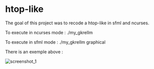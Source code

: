 # htop-like

The goal of this project was to recode a htop-like in sfml and ncurses.

To execute in ncurses mode : ./my_gkrellm

To execute in sfml mode : ./my_gkrellm graphical

There is an exemple above :

![screenshot_1](https://user-images.githubusercontent.com/15232456/40477985-235e2496-5f48-11e8-8111-e7b4006847d4.png)
